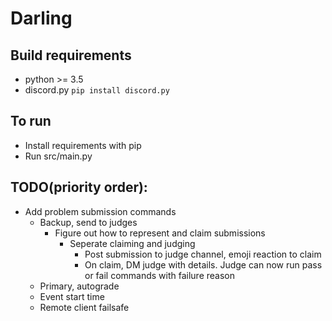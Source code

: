 # Darling


## Build requirements
  - python  >= 3.5
  - discord.py `pip install discord.py`

## To run
  - Install requirements with pip
  - Run src/main.py

## TODO(priority order): 
- Add problem submission commands
  - Backup, send to judges
    - Figure out how to represent and claim submissions
      - Seperate claiming and judging
        - Post submission to judge channel, emoji reaction to claim
        - On claim, DM judge with details. Judge can now run pass or fail commands with failure reason
  - Primary, autograde
  - Event start time
  - Remote client failsafe
